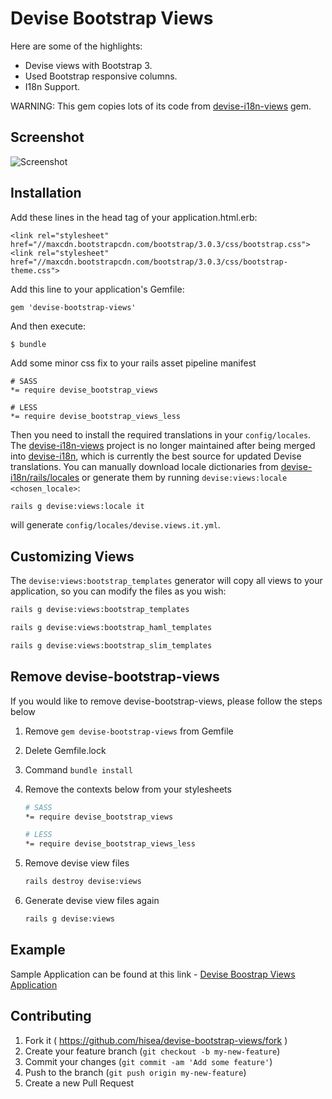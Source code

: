 # Devise Bootstrap Views

Here are some of the highlights:

* Devise views with Bootstrap 3.
* Used Bootstrap responsive columns.
* I18n Support.

WARNING:
This gem copies lots of its code from [devise-i18n-views](https://github.com/mcasimir/devise-i18n-views) gem.

## Screenshot
![Screenshot](https://raw.githubusercontent.com/hisea/devise-bootstrap-views/master/Screenshot.png)

## Installation

Add these lines in the head tag of your application.html.erb:

    <link rel="stylesheet" href="//maxcdn.bootstrapcdn.com/bootstrap/3.0.3/css/bootstrap.css">
    <link rel="stylesheet" href="//maxcdn.bootstrapcdn.com/bootstrap/3.0.3/css/bootstrap-theme.css">

Add this line to your application's Gemfile:

    gem 'devise-bootstrap-views'

And then execute:

    $ bundle

Add some minor css fix to your rails asset pipeline manifest

    # SASS
    *= require devise_bootstrap_views

    # LESS
    *= require devise_bootstrap_views_less

Then you need to install the required translations in your `config/locales`. The  [devise-i18n-views](https://github.com/mcasimir/devise-i18n-views) project is no longer maintained after being merged into [devise-i18n](https://github.com/tigrish/devise-i18n), which is currently the best source for updated Devise translations. You can manually download locale dictionaries from [devise-i18n/rails/locales](https://github.com/tigrish/devise-i18n/tree/master/rails/locales) or generate them by running `devise:views:locale <chosen_locale>`:

``` sh
rails g devise:views:locale it
```

will generate `config/locales/devise.views.it.yml`.

## Customizing Views

The `devise:views:bootstrap_templates` generator will copy all views to your application, so you can modify the files as you wish:

``` sh
rails g devise:views:bootstrap_templates
```

``` sh
rails g devise:views:bootstrap_haml_templates
```

``` sh
rails g devise:views:bootstrap_slim_templates
```

## Remove devise-bootstrap-views
If you would like to remove devise-bootstrap-views, please follow the steps below

1. Remove `gem devise-bootstrap-views` from Gemfile
2. Delete Gemfile.lock
3. Command `bundle install`
4. Remove the contexts below from your stylesheets

    ```sh
    # SASS
    *= require devise_bootstrap_views

    # LESS
    *= require devise_bootstrap_views_less
    ```

5. Remove devise view files
    ```sh
    rails destroy devise:views
    ```
6. Generate devise view files again
    ```sh
    rails g devise:views
    ```

## Example

Sample Application can be found at this link - [Devise Boostrap Views Application](https://github.com/ethiraj-srinivasan/devise-boostrap-views)

## Contributing

1. Fork it ( https://github.com/hisea/devise-bootstrap-views/fork )
2. Create your feature branch (`git checkout -b my-new-feature`)
3. Commit your changes (`git commit -am 'Add some feature'`)
4. Push to the branch (`git push origin my-new-feature`)
5. Create a new Pull Request
